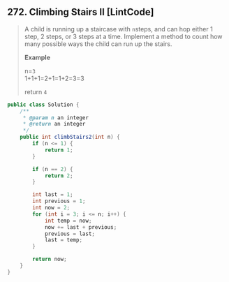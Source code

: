 ## 272. Climbing Stairs II \[LintCode\]

> A child is running up a staircase with `n`steps, and can hop either 1 step, 2 steps, or 3 steps at a time. Implement a method to count how many possible ways the child can run up the stairs.
>
> **Example**
>
> n=`3`  
> 1+1+1=2+1=1+2=3=3
>
> return `4`

```java
public class Solution {
    /**
     * @param n an integer
     * @return an integer
     */
    public int climbStairs2(int n) {
        if (n <= 1) {
            return 1;
        }

        if (n == 2) {
            return 2;
        }

        int last = 1;
        int previous = 1;
        int now = 2;
        for (int i = 3; i <= n; i++) {
            int temp = now;
            now += last + previous;
            previous = last;
            last = temp;
        }

        return now;
    }
}
```



